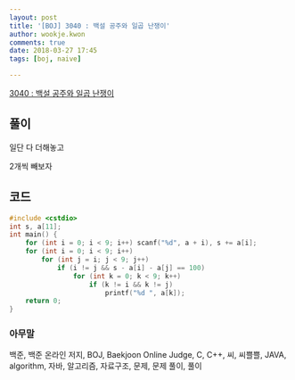 ```yaml
---
layout: post
title: '[BOJ] 3040 : 백설 공주와 일곱 난쟁이'
author: wookje.kwon
comments: true
date: 2018-03-27 17:45
tags: [boj, naive]

---
```


[3040 : 백설 공주와 일곱 난쟁이](https://www.acmicpc.net/problem/3040)

## 풀이

일단 다 더해놓고

2개씩 빼보자

## 코드

```cpp
#include <cstdio>
int s, a[11];
int main() {
	for (int i = 0; i < 9; i++) scanf("%d", a + i), s += a[i];
	for (int i = 0; i < 9; i++)
		for (int j = i; j < 9; j++)
			if (i != j && s - a[i] - a[j] == 100)
				for (int k = 0; k < 9; k++)
					if (k != i && k != j)
						printf("%d ", a[k]);
	return 0;
}
```

### 아무말  
백준, 백준 온라인 저지, BOJ, Baekjoon Online Judge, C, C++, 씨, 씨쁠쁠, JAVA, algorithm, 자바, 알고리즘, 자료구조, 문제, 문제 풀이, 풀이
